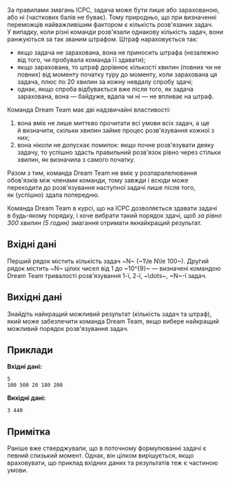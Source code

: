 За правилами змагань ICPC, задача може бути лише або зарахованою, або ні (часткових балів не буває).
Тому природньо, що&nbsp;при визначенні переможців найважливішим фактором є кількість розв'язаних задач.
У&nbsp;випадку, коли різні команди розв'язали однакову кількість задач, вони ранжуються за&nbsp;так званим штрафом.
Штраф нараховується так:
- якщо задача не зарахована, вона не приносить штрафа (незалежно від того, чи&nbsp;пробувала команда її здавати);
- якщо зарахована, то штраф дорівнює кількості хвилин (повних чи не повних) від моменту початку туру до&nbsp;моменту, коли зарахована ця задача, плюс по&nbsp;20&nbsp;хвилин за&nbsp;кожну невдалу спробу здачі;
- однак, якщо спроба відбувається вже після того, як&nbsp;задача зарахована, вона — байдуже, вдала чи&nbsp;ні — не впливає на штраф.

Команда Dream Team має дві надзвичайні властивості:
1. вона вміє не лише миттєво прочитати всі умови всіх задач, а&nbsp;ще й&nbsp;визначити, скільки хвилин займе процес розв'язування кожної з них;
2. вона ніколи не допускає помилок: якщо почне розв'язувати деяку задачу, то успішно здасть правильний розв'язок рівно через стільки хвилин, як&nbsp;визначила з&nbsp;самого початку.

Разом з&nbsp;тим, команда Dream Team не вміє у&nbsp;розпаралелювання обов'язків між членами команди, тому завжди і&nbsp;всюди може переходити до&nbsp;розв'язування наступної задачі лише після того, як&nbsp;(успішно) здала попередню.

Команда Dream Team в&nbsp;курсі, що&nbsp;на&nbsp;ICPC дозволяється здавати задачі в&nbsp;будь-якому порядку, і&nbsp;хоче вибрати такий порядок здачі, щоб *за&nbsp;рівно 300&nbsp;хвилин (5&nbsp;годин)* змагання отримати якнайкращий результат.

## Вхідні дані
Перший рядок містить кількість задач ~N~ (~1\le N\le 100~).
Дру́гий рядок містить ~N~ цілих чисел від 1 до ~10^{9}~ — визначені командою Dream Team тривалості розв'язування 1-ї, 2-ї, ~\dots~, ~N~-ї задач.

## Вихідні дані
Знайдіть найкращий можливий результат (кількість задач та&nbsp;штраф), який може забезпечити команда Dream Team, якщо вибере найкращий можливий порядок розв'язування задач.

## Приклади
**Вхідні дані:**
```
5
100 500 20 180 200
```

**Вихідні дані:**
```
3 440
```

## Примітка
Раніше вже стверджували, що&nbsp;в&nbsp;поточному формулюванні задачі є певний слизький момент.
Однак, він цілком вирішується, якщо враховувати, що&nbsp;приклад вхідних даних та&nbsp;результатів теж є частиною умови.
